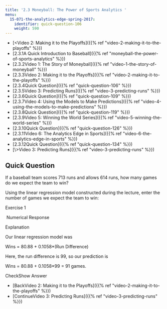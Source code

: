 ```yaml
---
title: '2.3 Moneyball: The Power of Sports Analytics '
menu:
  15-071-the-analytics-edge-spring-2017:
    identifier: quick-question-106
    weight: 590
---
```

*   [<Video 2: Making it to the Playoffs]({{% ref "video-2-making-it-to-the-playoffs" %}})
*   [2.3.1A Quick Introduction to Baseball]({{% ref "moneyball-the-power-of-sports-analytics" %}})
*   [2.3.2Video 1: The Story of Moneyball]({{% ref "video-1-the-story-of-moneyball" %}})
*   [2.3.3Video 2: Making it to the Playoffs]({{% ref "video-2-making-it-to-the-playoffs" %}})
*   [2.3.4Quick Question]({{% ref "quick-question-106" %}})
*   [2.3.5Video 3: Predicting Runs]({{% ref "video-3-predicting-runs" %}})
*   [2.3.6Quick Question]({{% ref "quick-question-109" %}})
*   [2.3.7Video 4: Using the Models to Make Predictions]({{% ref "video-4-using-the-models-to-make-predictions" %}})
*   [2.3.8Quick Question]({{% ref "quick-question-119" %}})
*   [2.3.9Video 5: Winning the World Series]({{% ref "video-5-winning-the-world-series" %}})
*   [2.3.10Quick Question]({{% ref "quick-question-126" %}})
*   [2.3.11Video 6: The Analytics Edge in Sports]({{% ref "video-6-the-analytics-edge-in-sports" %}})
*   [2.3.12Quick Question]({{% ref "quick-question-134" %}})
*   [\\>Video 3: Predicting Runs]({{% ref "video-3-predicting-runs" %}})

Quick Question
--------------

If a baseball team scores 713 runs and allows 614 runs, how many games do we expect the team to win?

Using the linear regression model constructed during the lecture, enter the number of games we expect the team to win:

Exercise 1

&nbsp;Numerical Response&nbsp;

Explanation

Our linear regression model was

Wins = 80.88 + 0.1058\*(Run Difference)

Here, the run difference is 99, so our prediction is

Wins = 80.88 + 0.1058\*99 = 91 games.

CheckShow Answer

*   [BackVideo 2: Making it to the Playoffs]({{% ref "video-2-making-it-to-the-playoffs" %}})
*   [ContinueVideo 3: Predicting Runs]({{% ref "video-3-predicting-runs" %}})
